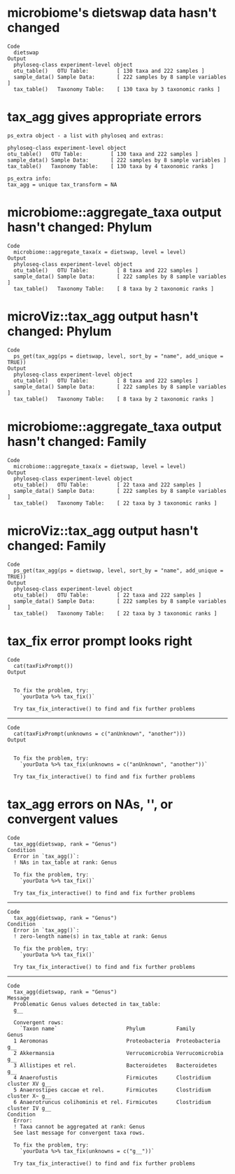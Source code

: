 # microbiome's dietswap data hasn't changed

    Code
      dietswap
    Output
      phyloseq-class experiment-level object
      otu_table()   OTU Table:         [ 130 taxa and 222 samples ]
      sample_data() Sample Data:       [ 222 samples by 8 sample variables ]
      tax_table()   Taxonomy Table:    [ 130 taxa by 3 taxonomic ranks ]

# tax_agg gives appropriate errors

    ps_extra object - a list with phyloseq and extras:
    
    phyloseq-class experiment-level object
    otu_table()   OTU Table:         [ 130 taxa and 222 samples ]
    sample_data() Sample Data:       [ 222 samples by 8 sample variables ]
    tax_table()   Taxonomy Table:    [ 130 taxa by 4 taxonomic ranks ]
    
    ps_extra info:
    tax_agg = unique tax_transform = NA

# microbiome::aggregate_taxa output hasn't changed: Phylum

    Code
      microbiome::aggregate_taxa(x = dietswap, level = level)
    Output
      phyloseq-class experiment-level object
      otu_table()   OTU Table:         [ 8 taxa and 222 samples ]
      sample_data() Sample Data:       [ 222 samples by 8 sample variables ]
      tax_table()   Taxonomy Table:    [ 8 taxa by 2 taxonomic ranks ]

# microViz::tax_agg output hasn't changed: Phylum

    Code
      ps_get(tax_agg(ps = dietswap, level, sort_by = "name", add_unique = TRUE))
    Output
      phyloseq-class experiment-level object
      otu_table()   OTU Table:         [ 8 taxa and 222 samples ]
      sample_data() Sample Data:       [ 222 samples by 8 sample variables ]
      tax_table()   Taxonomy Table:    [ 8 taxa by 2 taxonomic ranks ]

# microbiome::aggregate_taxa output hasn't changed: Family

    Code
      microbiome::aggregate_taxa(x = dietswap, level = level)
    Output
      phyloseq-class experiment-level object
      otu_table()   OTU Table:         [ 22 taxa and 222 samples ]
      sample_data() Sample Data:       [ 222 samples by 8 sample variables ]
      tax_table()   Taxonomy Table:    [ 22 taxa by 3 taxonomic ranks ]

# microViz::tax_agg output hasn't changed: Family

    Code
      ps_get(tax_agg(ps = dietswap, level, sort_by = "name", add_unique = TRUE))
    Output
      phyloseq-class experiment-level object
      otu_table()   OTU Table:         [ 22 taxa and 222 samples ]
      sample_data() Sample Data:       [ 222 samples by 8 sample variables ]
      tax_table()   Taxonomy Table:    [ 22 taxa by 3 taxonomic ranks ]

# tax_fix error prompt looks right

    Code
      cat(taxFixPrompt())
    Output
      
      
      To fix the problem, try:
        `yourData %>% tax_fix()`
      
      Try tax_fix_interactive() to find and fix further problems

---

    Code
      cat(taxFixPrompt(unknowns = c("anUnknown", "another")))
    Output
      
      
      To fix the problem, try:
        `yourData %>% tax_fix(unknowns = c("anUnknown", "another"))`
      
      Try tax_fix_interactive() to find and fix further problems

# tax_agg errors on NAs, '', or convergent values

    Code
      tax_agg(dietswap, rank = "Genus")
    Condition
      Error in `tax_agg()`:
      ! NAs in tax_table at rank: Genus
      
      To fix the problem, try:
        `yourData %>% tax_fix()`
      
      Try tax_fix_interactive() to find and fix further problems

---

    Code
      tax_agg(dietswap, rank = "Genus")
    Condition
      Error in `tax_agg()`:
      ! zero-length name(s) in tax_table at rank: Genus
      
      To fix the problem, try:
        `yourData %>% tax_fix()`
      
      Try tax_fix_interactive() to find and fix further problems

---

    Code
      tax_agg(dietswap, rank = "Genus")
    Message
      Problematic Genus values detected in tax_table:
      g__
      
      Convergent rows:
        `Taxon name`                      Phylum          Family                 Genus
      1 Aeromonas                         Proteobacteria  Proteobacteria         g__  
      2 Akkermansia                       Verrucomicrobia Verrucomicrobia        g__  
      3 Allistipes et rel.                Bacteroidetes   Bacteroidetes          g__  
      4 Anaerofustis                      Firmicutes      Clostridium cluster XV g__  
      5 Anaerostipes caccae et rel.       Firmicutes      Clostridium cluster X~ g__  
      6 Anaerotruncus colihominis et rel. Firmicutes      Clostridium cluster IV g__  
    Condition
      Error:
      ! Taxa cannot be aggregated at rank: Genus
      See last message for convergent taxa rows.
      
      To fix the problem, try:
        `yourData %>% tax_fix(unknowns = c("g__"))`
      
      Try tax_fix_interactive() to find and fix further problems

